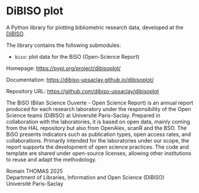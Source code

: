 # DiBISO plot

A Python library for plotting bibliometric research data, developed at the [DiBISO](https://www.bibliotheques.universite-paris-saclay.fr/en/department-libraries-information-and-open-science-dibiso-and-its-missions).

The library contains the following submodules:

  - `biso`: plot data for the BiSO (Open-Science Report)


Homepage: https://pypi.org/project/dibisoplot/

Documentation: https://dibiso-upsaclay.github.io/dibisoplot/

Repository URL: https://github.com/dibiso-upsaclay/dibisoplot


The BiSO (Bilan Science Ouverte - Open Science Report) is an annual report produced for each research laboratory under 
the responsibility of the Open Science teams (DiBISO) at Université Paris-Saclay. 
Prepared in collaboration with the laboratories, it is based on open data, mainly coming from the HAL repository but 
also from OpenAlex, scanR and the BSO. 
The BiSO presents indicators such as publication types, open access rates, and collaborations. 
Primarily intended for the laboratories under our scope, the report supports the development of open science practices. 
The code and template are shared under open-source licenses, allowing other institutions to reuse and adapt the 
methodology.


Romain THOMAS 2025  
Department of Libraries, Information and Open Science (DiBISO)  
Université Paris-Saclay